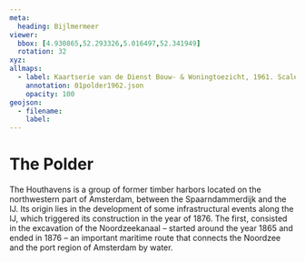 ```yaml
---
meta:
  heading: Bijlmermeer
viewer:
  bbox: [4.930865,52.293326,5.016497,52.341949]
  rotation: 32
xyz:
allmaps:
  - label: Kaartserie van de Dienst Bouw- & Woningtoezicht, 1961. Scale 1:25000. Stadsarchief Amsterdam.
    annotation: 01polder1962.json
    opacity: 100
geojson:
  - filename: 
    label: 
---
```

# The Polder
The Houthavens is a group of former timber harbors located on the northwestern part of Amsterdam, between the Spaarndammerdijk and the IJ. Its origin lies in the development of some infrastructural events along the IJ, which triggered its construction in the year of 1876. The first, consisted in the excavation of the Noordzeekanaal – started around the year 1865 and ended in 1876 – an important maritime route that connects the Noordzee and the port region of Amsterdam by water. 
